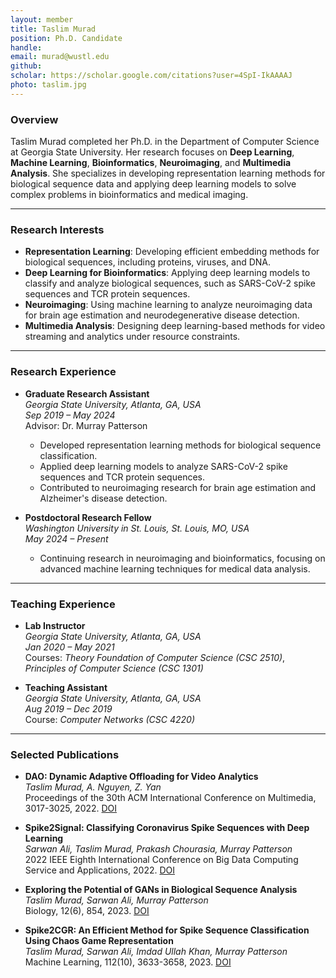 ```yaml
---
layout: member
title: Taslim Murad
position: Ph.D. Candidate
handle: 
email: murad@wustl.edu
github: 
scholar: https://scholar.google.com/citations?user=4SpI-IkAAAAJ
photo: taslim.jpg
---
```


### Overview
Taslim Murad completed her Ph.D. in the Department of Computer Science at Georgia State University. Her research focuses on **Deep Learning**, **Machine Learning**, **Bioinformatics**, **Neuroimaging**, and **Multimedia Analysis**. She specializes in developing representation learning methods for biological sequence data and applying deep learning models to solve complex problems in bioinformatics and medical imaging.


---

### Research Interests
- **Representation Learning**: Developing efficient embedding methods for biological sequences, including proteins, viruses, and DNA.
- **Deep Learning for Bioinformatics**: Applying deep learning models to classify and analyze biological sequences, such as SARS-CoV-2 spike sequences and TCR protein sequences.
- **Neuroimaging**: Using machine learning to analyze neuroimaging data for brain age estimation and neurodegenerative disease detection.
- **Multimedia Analysis**: Designing deep learning-based methods for video streaming and analytics under resource constraints.

---

### Research Experience
- **Graduate Research Assistant**  
  *Georgia State University, Atlanta, GA, USA*  
  *Sep 2019 – May 2024*  
  Advisor: Dr. Murray Patterson  
  - Developed representation learning methods for biological sequence classification.
  - Applied deep learning models to analyze SARS-CoV-2 spike sequences and TCR protein sequences.
  - Contributed to neuroimaging research for brain age estimation and Alzheimer's disease detection.

- **Postdoctoral Research Fellow**  
  *Washington University in St. Louis, St. Louis, MO, USA*  
  *May 2024 – Present*  
  - Continuing research in neuroimaging and bioinformatics, focusing on advanced machine learning techniques for medical data analysis.

---

### Teaching Experience
- **Lab Instructor**  
  *Georgia State University, Atlanta, GA, USA*  
  *Jan 2020 – May 2021*  
  Courses: *Theory Foundation of Computer Science (CSC 2510)*, *Principles of Computer Science (CSC 1301)*

- **Teaching Assistant**  
  *Georgia State University, Atlanta, GA, USA*  
  *Aug 2019 – Dec 2019*  
  Course: *Computer Networks (CSC 4220)*

---

### Selected Publications
- **DAO: Dynamic Adaptive Offloading for Video Analytics**  
  *Taslim Murad, A. Nguyen, Z. Yan*  
  Proceedings of the 30th ACM International Conference on Multimedia, 3017-3025, 2022. [DOI](https://doi.org/10.1145/3503161.3548345)  

- **Spike2Signal: Classifying Coronavirus Spike Sequences with Deep Learning**  
  *Sarwan Ali, Taslim Murad, Prakash Chourasia, Murray Patterson*  
  2022 IEEE Eighth International Conference on Big Data Computing Service and Applications, 2022. [DOI](https://doi.org/10.1109/BigDataService55688.2022.00020)  

- **Exploring the Potential of GANs in Biological Sequence Analysis**  
  *Taslim Murad, Sarwan Ali, Murray Patterson*  
  Biology, 12(6), 854, 2023. [DOI](https://doi.org/10.3390/biology12060854)  

- **Spike2CGR: An Efficient Method for Spike Sequence Classification Using Chaos Game Representation**  
  *Taslim Murad, Sarwan Ali, Imdad Ullah Khan, Murray Patterson*  
  Machine Learning, 112(10), 3633-3658, 2023. [DOI](https://doi.org/10.1007/s10994-023-06371-4)  

